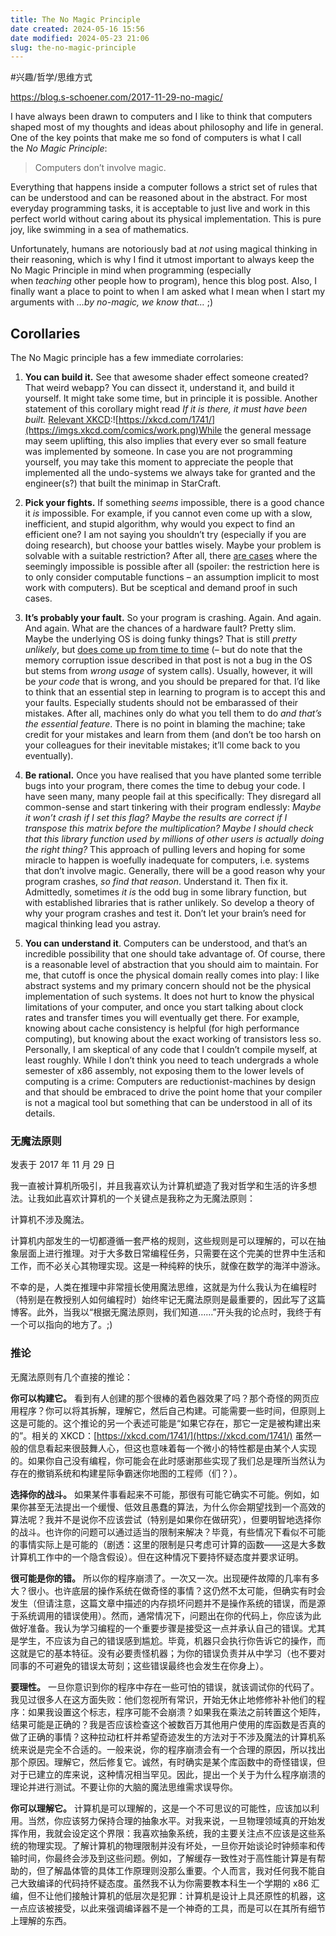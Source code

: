 ```yaml
---
title: The No Magic Principle
date created: 2024-05-16 15:56
date modified: 2024-05-23 21:06
slug: the-no-magic-principle
---
```


#兴趣/哲学/思维方式

https://blog.s-schoener.com/2017-11-29-no-magic/

I have always been drawn to computers and I like to think that computers shaped most of my thoughts and ideas about philosophy and life in general. One of the key points that make me so fond of computers is what I call the *No Magic Principle*:

> Computers don’t involve magic.

Everything that happens inside a computer follows a strict set of rules that can be understood and can be reasoned about in the abstract. For most everyday programming tasks, it is acceptable to just live and work in this perfect world without caring about its physical implementation. This is pure joy, like swimming in a sea of mathematics.

Unfortunately, humans are notoriously bad at *not* using magical thinking in their reasoning, which is why I find it utmost important to always keep the No Magic Principle in mind when programming (especially when *teaching* other people how to program), hence this blog post. Also, I finally want a place to point to when I am asked what I mean when I start my arguments with *…by no-magic, we know that…* ;)

## Corollaries

The No Magic principle has a few immediate corrolaries:

1. **You can build it.** See that awesome shader effect someone created? That weird webapp? You can dissect it, understand it, and build it yourself. It might take some time, but in principle it is possible. Another statement of this corollary might read *If it is there, it must have been built.* [Relevant XKCD](https://xkcd.com/1741/):![https://xkcd.com/1741/](https://imgs.xkcd.com/comics/work.png)While the general message may seem uplifting, this also implies that every ever so small feature was implemented by someone. In case you are not programming yourself, you may take this moment to appreciate the people that implemented all the undo-systems we always take for granted and the engineer(s?) that built the minimap in StarCraft.
    
2. **Pick your fights.** If something *seems* impossible, there is a good chance it *is* impossible. For example, if you cannot even come up with a slow, inefficient, and stupid algorithm, why would you expect to find an efficient one? I am not saying you shouldn’t try (especially if you are doing research), but choose your battles wisely. Maybe your problem is solvable with a suitable restriction? After all, there [are cases](http://math.andrej.com/2007/09/28/seemingly-impossible-functional-programs/) where the seemingly impossible is possible after all (spoiler: the restriction here is to only consider computable functions – an assumption implicit to most work with computers). But be sceptical and demand proof in such cases.
    
3. **It’s probably your fault.** So your program is crashing. Again. And again. And again. What are the chances of a hardware fault? Pretty slim. Maybe the underlying OS is doing funky things? That is still *pretty unlikely*, but [does come up from time to time](https://blogs.unity3d.com/2016/04/25/debugging-memory-corruption-who-the-hell-writes-2-into-my-stack-2/) (– but do note that the memory corruption issue described in that post is not a bug in the OS but stems from *wrong usage* of system calls). Usually, however, it will be *your code* that is wrong, and you should be prepared for that. I’d like to think that an essential step in learning to program is to accept this and your faults. Especially students should not be embarassed of their mistakes. After all, machines only do what you tell them to do *and that’s the essential feature*. There is no point in blaming the machine; take credit for your mistakes and learn from them (and don’t be too harsh on your colleagues for their inevitable mistakes; it’ll come back to you eventually).
    
4. **Be rational.** Once you have realised that you have planted some terrible bugs into your program, there comes the time to debug your code. I have seen many, many people fail at this specifically: They disregard all common-sense and start tinkering with their program endlessly: *Maybe it won’t crash if I set this flag? Maybe the results are correct if I transpose this matrix before the multiplication? Maybe I should check that this library function used by millions of other users is actually doing the right thing?* This approach of pulling levers and hoping for some miracle to happen is woefully inadequate for computers, i.e. systems that don’t involve magic. Generally, there will be a good reason why your program crashes, *so find that reason*. Understand it. Then fix it. Admittedly, sometimes *it is* the odd bug in some library function, but with established libraries that is rather unlikely. So develop a theory of why your program crashes and test it. Don’t let your brain’s need for magical thinking lead you astray.
    
5. **You can understand it**. Computers can be understood, and that’s an incredible possibility that one should take advantage of. Of course, there is a reasonable level of abstraction that you should aim to maintain. For me, that cutoff is once the physical domain really comes into play: I like abstract systems and my primary concern should not be the physical implementation of such systems. It does not hurt to know the physical limitations of your computer, and once you start talking about clock rates and transfer times you will eventually get there. For example, knowing about cache consistency is helpful (for high performance computing), but knowing about the exact working of transistors less so. Personally, I am skeptical of any code that I couldn’t compile myself, at least roughly. While I don’t think you need to teach undergrads a whole semester of x86 assembly, not exposing them to the lower levels of computing is a crime: Computers are reductionist-machines by design and that should be embraced to drive the point home that your compiler is not a magical tool but something that can be understood in all of its details.


### 无魔法原则

发表于 2017 年 11 月 29 日

我一直被计算机所吸引，并且我喜欢认为计算机塑造了我对哲学和生活的许多想法。让我如此喜欢计算机的一个关键点是我称之为无魔法原则：

计算机不涉及魔法。

计算机内部发生的一切都遵循一套严格的规则，这些规则是可以理解的，可以在抽象层面上进行推理。对于大多数日常编程任务，只需要在这个完美的世界中生活和工作，而不必关心其物理实现。这是一种纯粹的快乐，就像在数学的海洋中游泳。

不幸的是，人类在推理中非常擅长使用魔法思维，这就是为什么我认为在编程时（特别是在教授别人如何编程时）始终牢记无魔法原则是最重要的，因此写了这篇博客。此外，当我以“根据无魔法原则，我们知道……”开头我的论点时，我终于有一个可以指向的地方了。;)

### 推论

无魔法原则有几个直接的推论：

**你可以构建它。** 看到有人创建的那个很棒的着色器效果了吗？那个奇怪的网页应用程序？你可以将其拆解，理解它，然后自己构建。可能需要一些时间，但原则上这是可能的。这个推论的另一个表述可能是“如果它存在，那它一定是被构建出来的”。相关的 XKCD：[https://xkcd.com/1741/](https://xkcd.com/1741/) 虽然一般的信息看起来很鼓舞人心，但这也意味着每一个微小的特性都是由某个人实现的。如果你自己没有编程，你可能会在此时感谢那些实现了我们总是理所当然认为存在的撤销系统和构建星际争霸迷你地图的工程师（们？）。

**选择你的战斗。** 如果某件事看起来不可能，那很有可能它确实不可能。例如，如果你甚至无法提出一个缓慢、低效且愚蠢的算法，为什么你会期望找到一个高效的算法呢？我并不是说你不应该尝试（特别是如果你在做研究），但要明智地选择你的战斗。也许你的问题可以通过适当的限制来解决？毕竟，有些情况下看似不可能的事情实际上是可能的（剧透：这里的限制是只考虑可计算的函数——这是大多数计算机工作中的一个隐含假设）。但在这种情况下要持怀疑态度并要求证明。

**很可能是你的错。** 所以你的程序崩溃了。一次又一次。出现硬件故障的几率有多大？很小。也许底层的操作系统在做奇怪的事情？这仍然不太可能，但确实有时会发生（但请注意，这篇文章中描述的内存损坏问题并不是操作系统的错误，而是源于系统调用的错误使用）。然而，通常情况下，问题出在你的代码上，你应该为此做好准备。我认为学习编程的一个重要步骤是接受这一点并承认自己的错误。尤其是学生，不应该为自己的错误感到尴尬。毕竟，机器只会执行你告诉它的操作，而这就是它的基本特征。没有必要责怪机器；为你的错误负责并从中学习（也不要对同事的不可避免的错误太苛刻；这些错误最终也会发生在你身上）。

**要理性。** 一旦你意识到你的程序中存在一些可怕的错误，就该调试你的代码了。我见过很多人在这方面失败：他们忽视所有常识，开始无休止地修修补补他们的程序：如果我设置这个标志，程序可能不会崩溃？如果我在乘法之前转置这个矩阵，结果可能是正确的？我是否应该检查这个被数百万其他用户使用的库函数是否真的做了正确的事情？这种拉动杠杆并希望奇迹发生的方法对于不涉及魔法的计算机系统来说是完全不合适的。一般来说，你的程序崩溃会有一个合理的原因，所以找出那个原因。理解它，然后修复它。诚然，有时确实是某个库函数中的奇怪错误，但对于已建立的库来说，这种情况相当罕见。因此，提出一个关于为什么程序崩溃的理论并进行测试。不要让你的大脑的魔法思维需求误导你。

**你可以理解它。** 计算机是可以理解的，这是一个不可思议的可能性，应该加以利用。当然，你应该努力保持合理的抽象水平。对我来说，一旦物理领域真的开始发挥作用，我就会设定这个界限：我喜欢抽象系统，我的主要关注点不应该是这些系统的物理实现。了解计算机的物理限制并没有坏处，一旦你开始谈论时钟频率和传输时间，你最终会涉及到这些问题。例如，了解缓存一致性对于高性能计算是有帮助的，但了解晶体管的具体工作原理则没那么重要。个人而言，我对任何我不能自己大致编译的代码持怀疑态度。虽然我不认为你需要教本科生一个学期的 x86 汇编，但不让他们接触计算机的低层次是犯罪：计算机是设计上具还原性的机器，这一点应该被接受，以此来强调编译器不是一个神奇的工具，而是可以在其所有细节上理解的东西。